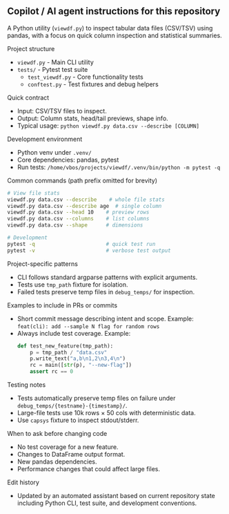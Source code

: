 ## Copilot / AI agent instructions for this repository

A Python utility (`viewdf.py`) to inspect tabular data files (CSV/TSV) using pandas, with a focus on quick column inspection and statistical summaries.

Project structure
- `viewdf.py` - Main CLI utility
- `tests/` - Pytest test suite
  - `test_viewdf.py` - Core functionality tests
  - `conftest.py` - Test fixtures and debug helpers

Quick contract
- Input: CSV/TSV files to inspect.
- Output: Column stats, head/tail previews, shape info.
- Typical usage: `python viewdf.py data.csv --describe [COLUMN]`

Development environment
- Python venv under `.venv/`
- Core dependencies: pandas, pytest
- Run tests: `/home/vbos/projects/viewdf/.venv/bin/python -m pytest -q`

Common commands (path prefix omitted for brevity)
```bash
# View file stats
viewdf.py data.csv --describe    # whole file stats
viewdf.py data.csv --describe age  # single column
viewdf.py data.csv --head 10    # preview rows
viewdf.py data.csv --columns    # list columns
viewdf.py data.csv --shape      # dimensions

# Development
pytest -q                       # quick test run
pytest -v                       # verbose test output
```

Project-specific patterns
- CLI follows standard argparse patterns with explicit arguments.
- Tests use `tmp_path` fixture for isolation.
- Failed tests preserve temp files in `debug_temps/` for inspection.

Examples to include in PRs or commits
- Short commit message describing intent and scope. Example: `feat(cli): add --sample N flag for random rows`
- Always include test coverage. Example:
  ```python
  def test_new_feature(tmp_path):
      p = tmp_path / "data.csv"
      p.write_text("a,b\n1,2\n3,4\n")
      rc = main([str(p), "--new-flag"])
      assert rc == 0
  ```

Testing notes
- Tests automatically preserve temp files on failure under `debug_temps/{testname}-{timestamp}/`.
- Large-file tests use 10k rows × 50 cols with deterministic data.
- Use `capsys` fixture to inspect stdout/stderr.

When to ask before changing code
- No test coverage for a new feature.
- Changes to DataFrame output format.
- New pandas dependencies.
- Performance changes that could affect large files.

Edit history
- Updated by an automated assistant based on current repository state including Python CLI, test suite, and development conventions.
